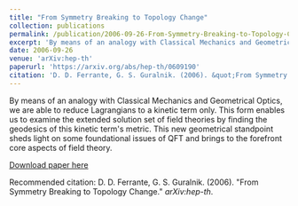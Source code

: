 ```yaml
---
title: "From Symmetry Breaking to Topology Change"
collection: publications
permalink: /publication/2006-09-26-From-Symmetry-Breaking-to-Topology-Change
excerpt: 'By means of an analogy with Classical Mechanics and Geometrical Optics, we are able to reduce Lagrangians to a kinetic term only. This form enables us to examine the extended solution set of field theories by finding the geodesics of this kinetic term 's metric. This new geometrical standpoint sheds light on some foundational issues of QFT and brings to the forefront core aspects of field theory.'
date: 2006-09-26
venue: 'arXiv:hep-th'
paperurl: 'https://arxiv.org/abs/hep-th/0609190'
citation: 'D. D. Ferrante, G. S. Guralnik. (2006). &quot;From Symmetry Breaking to Topology Change.&quot; <i>arXiv:hep-th</i>.'
---
```

By means of an analogy with Classical Mechanics and Geometrical Optics, we are able to reduce Lagrangians to a kinetic term only. This form enables us to examine the extended solution set of field theories by finding the geodesics of this kinetic term's metric. This new geometrical standpoint sheds light on some foundational issues of QFT and brings to the forefront core aspects of field theory.

[Download paper here](https://arxiv.org/abs/hep-th/0609190)

Recommended citation: D. D. Ferrante, G. S. Guralnik. (2006). "From Symmetry Breaking to Topology Change." <i>arXiv:hep-th</i>.
<!--stackedit_data:
eyJoaXN0b3J5IjpbMTM5MDM3MDc3MV19
-->